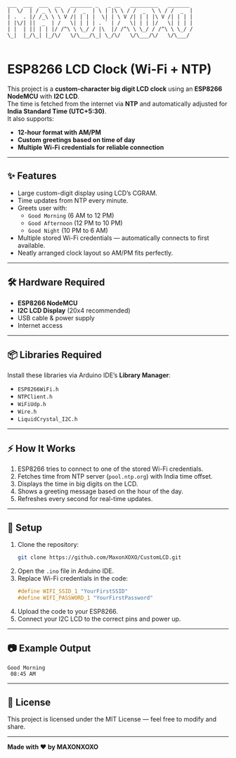```
___  ___  ___  __   _______ _   _ __   _________   _______  
|  \/  | / _ \ \ \ / /  _  | \ | |\ \ / /  _  \ \ / /  _  | 
| .  . |/ /_\ \ \ V /| | | |  \| | \ V /| | | |\ V /| | | | 
| |\/| ||  _  | /   \| | | | . ` | /   \| | | |/   \| | | | 
| |  | || | | |/ /^\ \ \_/ / |\  |/ /^\ \ \_/ / /^\ \ \_/ / 
\_|  |_/\_| |_/\/   \/\___/\_| \_/\/   \/\___/\/   \/\___/  
                                                            

```

# ESP8266 LCD Clock (Wi-Fi + NTP)

This project is a **custom-character big digit LCD clock** using an **ESP8266 NodeMCU** with **I2C LCD**.  
The time is fetched from the internet via **NTP** and automatically adjusted for **India Standard Time (UTC+5:30)**.  
It also supports:
- **12-hour format with AM/PM**
- **Custom greetings based on time of day**
- **Multiple Wi-Fi credentials for reliable connection**

---

## ✨ Features
- Large custom-digit display using LCD’s CGRAM.
- Time updates from NTP every minute.
- Greets user with:
  - `Good Morning` (6 AM to 12 PM)
  - `Good Afternoon` (12 PM to 10 PM)
  - `Good Night` (10 PM to 6 AM)
- Multiple stored Wi-Fi credentials — automatically connects to first available.
- Neatly arranged clock layout so AM/PM fits perfectly.

---

## 🛠 Hardware Required
- **ESP8266 NodeMCU**
- **I2C LCD Display** (20x4 recommended)
- USB cable & power supply
- Internet access

---

## 📦 Libraries Required
Install these libraries via Arduino IDE’s **Library Manager**:
- `ESP8266WiFi.h`
- `NTPClient.h`
- `WiFiUdp.h`
- `Wire.h`
- `LiquidCrystal_I2C.h`

---

## ⚡ How It Works
1. ESP8266 tries to connect to one of the stored Wi-Fi credentials.
2. Fetches time from NTP server (`pool.ntp.org`) with India time offset.
3. Displays the time in big digits on the LCD.
4. Shows a greeting message based on the hour of the day.
5. Refreshes every second for real-time updates.

---

## 🔧 Setup
1. Clone the repository:
   ```bash
   git clone https://github.com/MaxonXOXO/CustomLCD.git
   ```
2. Open the `.ino` file in Arduino IDE.
3. Replace Wi-Fi credentials in the code:
   ```cpp
   #define WIFI_SSID_1 "YourFirstSSID"
   #define WIFI_PASSWORD_1 "YourFirstPassword"
   ```
4. Upload the code to your ESP8266.
5. Connect your I2C LCD to the correct pins and power up.

---

## 📷 Example Output
```
Good Morning
 08:45 AM
```

---

## 📜 License
This project is licensed under the MIT License — feel free to modify and share. 

---

**Made with ❤️ by MAXONXOXO**
